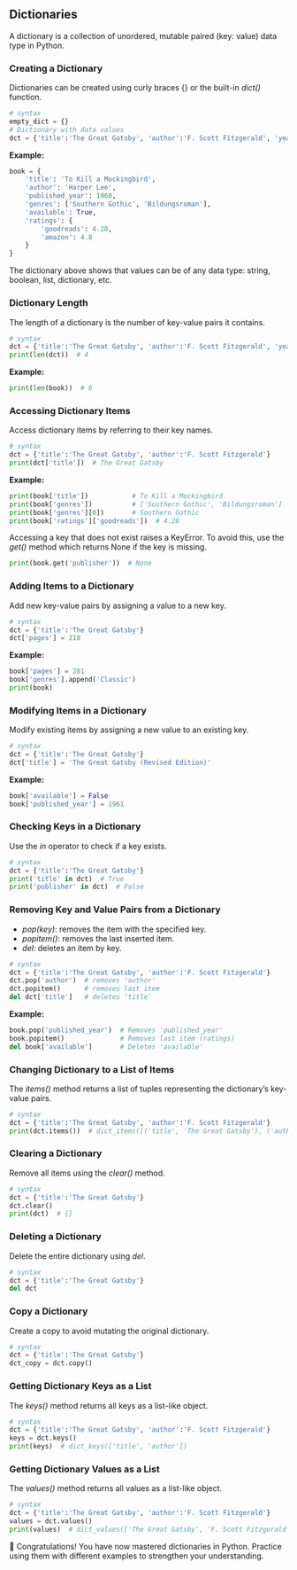 ## Dictionaries

A dictionary is a collection of unordered, mutable paired (key: value) data type in Python.

### Creating a Dictionary

Dictionaries can be created using curly braces {} or the built-in *dict()* function.

```py
# syntax
empty_dict = {}
# Dictionary with data values
dct = {'title':'The Great Gatsby', 'author':'F. Scott Fitzgerald', 'year':1925, 'genre':'Novel'}
```

**Example:**

```py
book = {
    'title': 'To Kill a Mockingbird',
    'author': 'Harper Lee',
    'published_year': 1960,
    'genres': ['Southern Gothic', 'Bildungsroman'],
    'available': True,
    'ratings': {
        'goodreads': 4.28,
        'amazon': 4.8
    }
}
```

The dictionary above shows that values can be of any data type: string, boolean, list, dictionary, etc.

### Dictionary Length

The length of a dictionary is the number of key-value pairs it contains.

```py
# syntax
dct = {'title':'The Great Gatsby', 'author':'F. Scott Fitzgerald', 'year':1925, 'genre':'Novel'}
print(len(dct))  # 4
```

**Example:**

```py
print(len(book))  # 6
```

### Accessing Dictionary Items

Access dictionary items by referring to their key names.

```py
# syntax
dct = {'title':'The Great Gatsby', 'author':'F. Scott Fitzgerald'}
print(dct['title'])  # The Great Gatsby
```

**Example:**

```py
print(book['title'])           # To Kill a Mockingbird
print(book['genres'])          # ['Southern Gothic', 'Bildungsroman']
print(book['genres'][0])       # Southern Gothic
print(book['ratings']['goodreads'])  # 4.28
```

Accessing a key that does not exist raises a KeyError. To avoid this, use the *get()* method which returns None if the key is missing.

```py
print(book.get('publisher'))  # None
```

### Adding Items to a Dictionary

Add new key-value pairs by assigning a value to a new key.

```py
# syntax
dct = {'title':'The Great Gatsby'}
dct['pages'] = 218
```

**Example:**

```py
book['pages'] = 281
book['genres'].append('Classic')
print(book)
```

### Modifying Items in a Dictionary

Modify existing items by assigning a new value to an existing key.

```py
# syntax
dct = {'title':'The Great Gatsby'}
dct['title'] = 'The Great Gatsby (Revised Edition)'
```

**Example:**

```py
book['available'] = False
book['published_year'] = 1961
```

### Checking Keys in a Dictionary

Use the *in* operator to check if a key exists.

```py
# syntax
dct = {'title':'The Great Gatsby'}
print('title' in dct)  # True
print('publisher' in dct)  # False
```

### Removing Key and Value Pairs from a Dictionary

- *pop(key)*: removes the item with the specified key.
- *popitem()*: removes the last inserted item.
- *del*: deletes an item by key.

```py
# syntax
dct = {'title':'The Great Gatsby', 'author':'F. Scott Fitzgerald'}
dct.pop('author')  # removes 'author'
dct.popitem()      # removes last item
del dct['title']   # deletes 'title'
```

**Example:**

```py
book.pop('published_year')  # Removes 'published_year'
book.popitem()              # Removes last item (ratings)
del book['available']       # Deletes 'available'
```

### Changing Dictionary to a List of Items

The *items()* method returns a list of tuples representing the dictionary’s key-value pairs.

```py
# syntax
dct = {'title':'The Great Gatsby', 'author':'F. Scott Fitzgerald'}
print(dct.items())  # dict_items([('title', 'The Great Gatsby'), ('author', 'F. Scott Fitzgerald')])
```

### Clearing a Dictionary

Remove all items using the *clear()* method.

```py
# syntax
dct = {'title':'The Great Gatsby'}
dct.clear()
print(dct)  # {}
```

### Deleting a Dictionary

Delete the entire dictionary using *del*.

```py
# syntax
dct = {'title':'The Great Gatsby'}
del dct
```

### Copy a Dictionary

Create a copy to avoid mutating the original dictionary.

```py
# syntax
dct = {'title':'The Great Gatsby'}
dct_copy = dct.copy()
```

### Getting Dictionary Keys as a List

The *keys()* method returns all keys as a list-like object.

```py
# syntax
dct = {'title':'The Great Gatsby', 'author':'F. Scott Fitzgerald'}
keys = dct.keys()
print(keys)  # dict_keys(['title', 'author'])
```

### Getting Dictionary Values as a List

The *values()* method returns all values as a list-like object.

```py
# syntax
dct = {'title':'The Great Gatsby', 'author':'F. Scott Fitzgerald'}
values = dct.values()
print(values)  # dict_values(['The Great Gatsby', 'F. Scott Fitzgerald'])
```

🌟 Congratulations! You have now mastered dictionaries in Python. Practice using them with different examples to strengthen your understanding.
